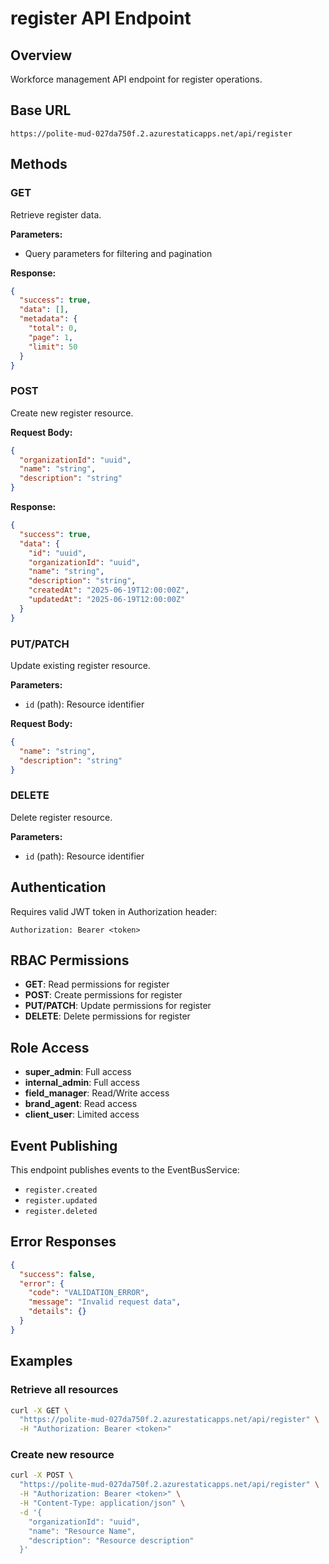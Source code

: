 # register API Endpoint

## Overview
Workforce management API endpoint for register operations.

## Base URL
```
https://polite-mud-027da750f.2.azurestaticapps.net/api/register
```

## Methods

### GET
Retrieve register data.

**Parameters:**
- Query parameters for filtering and pagination

**Response:**
```json
{
  "success": true,
  "data": [],
  "metadata": {
    "total": 0,
    "page": 1,
    "limit": 50
  }
}
```

### POST
Create new register resource.

**Request Body:**
```json
{
  "organizationId": "uuid",
  "name": "string",
  "description": "string"
}
```

**Response:**
```json
{
  "success": true,
  "data": {
    "id": "uuid",
    "organizationId": "uuid",
    "name": "string",
    "description": "string",
    "createdAt": "2025-06-19T12:00:00Z",
    "updatedAt": "2025-06-19T12:00:00Z"
  }
}
```

### PUT/PATCH
Update existing register resource.

**Parameters:**
- `id` (path): Resource identifier

**Request Body:**
```json
{
  "name": "string",
  "description": "string"
}
```

### DELETE
Delete register resource.

**Parameters:**
- `id` (path): Resource identifier

## Authentication
Requires valid JWT token in Authorization header:
```
Authorization: Bearer <token>
```

## RBAC Permissions
- **GET**: Read permissions for register
- **POST**: Create permissions for register
- **PUT/PATCH**: Update permissions for register
- **DELETE**: Delete permissions for register

## Role Access
- **super_admin**: Full access
- **internal_admin**: Full access  
- **field_manager**: Read/Write access
- **brand_agent**: Read access
- **client_user**: Limited access

## Event Publishing
This endpoint publishes events to the EventBusService:
- `register.created`
- `register.updated`
- `register.deleted`

## Error Responses
```json
{
  "success": false,
  "error": {
    "code": "VALIDATION_ERROR",
    "message": "Invalid request data",
    "details": {}
  }
}
```

## Examples

### Retrieve all resources
```bash
curl -X GET \
  "https://polite-mud-027da750f.2.azurestaticapps.net/api/register" \
  -H "Authorization: Bearer <token>"
```

### Create new resource
```bash
curl -X POST \
  "https://polite-mud-027da750f.2.azurestaticapps.net/api/register" \
  -H "Authorization: Bearer <token>" \
  -H "Content-Type: application/json" \
  -d '{
    "organizationId": "uuid", 
    "name": "Resource Name",
    "description": "Resource description"
  }'
```
